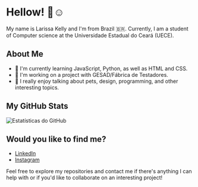 # Hellow! 👋☺️

My name is Larissa Kelly and I'm from Brazil 🇧🇷. Currently, I am a student of Computer science at the Universidade Estadual do Ceará (UECE). 

## About Me

- 🌱 I'm currently learning JavaScript, Python, as well as HTML and CSS.
- 👯 I'm working on a project with GESAD/Fábrica de Testadores.
- 💬 I really enjoy talking about pets, design, programming, and other interesting topics.

## My GitHub Stats

![Estatísticas do GitHub](https://github-readme-stats.vercel.app/api?username=larikelly&show_icons=true&hide=prs&count_private=true&theme=radical)

## Would you like to find me?
- [LinkedIn](https://www.linkedin.com/in/larissa-kelly-44246810a/)
- [Instagram](https://www.instagram.com/larikelly)

Feel free to explore my repositories and contact me if there's anything I can help with or if you'd like to collaborate on an interesting project!
